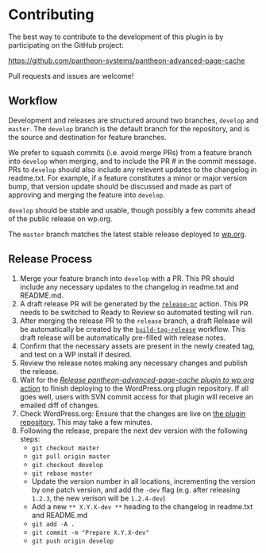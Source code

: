 # Contributing

The best way to contribute to the development of this plugin is by participating on the GitHub project:

https://github.com/pantheon-systems/pantheon-advanced-page-cache

Pull requests and issues are welcome!

## Workflow

Development and releases are structured around two branches, `develop` and `master`. The `develop` branch is the default branch for the repository, and is the source and destination for feature branches.

We prefer to squash commits (i.e. avoid merge PRs) from a feature branch into `develop` when merging, and to include the PR # in the commit message. PRs to `develop` should also include any relevent updates to the changelog in readme.txt. For example, if a feature constitutes a minor or major version bump, that version update should be discussed and made as part of approving and merging the feature into `develop`.

`develop` should be stable and usable, though possibly a few commits ahead of the public release on wp.org.

The `master` branch matches the latest stable release deployed to [wp.org](wp.org).

## Release Process

1. Merge your feature branch into `develop` with a PR. This PR should include any necessary updates to the changelog in readme.txt and README.md.
1. A draft release PR will be generated by the [`release-pr`](https://github.com/pantheon-systems/pantheon-advanced-page-cache/actions/workflows/release-pr.yml) action. This PR needs to be switched to Ready to Review so automated testing will run.
1. After merging the release PR to the `release` branch, a draft Release will be automatically be created by the [`build-tag-release`](https://github.com/pantheon-systems/pantheon-advanced-page-cache/actions/workflows/build-tag-release.yml) workflow. This draft release will be automatically pre-filled with release notes.
1. Confirm that the necessary assets are present in the newly created tag, and test on a WP install if desired.
1. Review the release notes making any necessary changes and publish the release.
1. Wait for the [_Release pantheon-advanced-page-cache plugin to wp.org_ action](https://github.com/pantheon-systems/pantheon-advanced-page-cache/actions/workflows/wordpress-plugin-deploy.yml) to finish deploying to the WordPress.org plugin repository. If all goes well, users with SVN commit access for that plugin will receive an emailed diff of changes.
1. Check WordPress.org: Ensure that the changes are live on [the plugin repository](https://wordpress.org/plugins/pantheon-advanced-page-cache/). This may take a few minutes.
1. Following the release, prepare the next dev version with the following steps:
    * `git checkout master`
    * `git pull origin master`
    * `git checkout develop`
    * `git rebase master`
    * Update the version number in all locations, incrementing the version by one patch version, and add the `-dev` flag (e.g. after releasing `1.2.3`, the new verison will be `1.2.4-dev`)
    * Add a new `** X.Y.X-dev **` heading to the changelog in readme.txt and README.md
    * `git add -A .`
    * `git commit -m "Prepare X.Y.X-dev"`
    * `git push origin develop`
